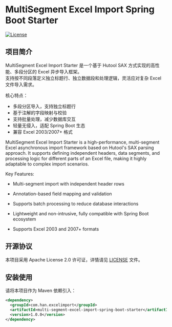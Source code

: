 # MultiSegment Excel Import Spring Boot Starter

[![License](https://img.shields.io/badge/license-Apache%202.0-blue.svg)](LICENSE)

## 项目简介

MultiSegment Excel Import Starter 是一个基于 Hutool SAX 方式实现的高性能、多段分区的 Excel 异步导入框架。  
支持按不同段落定义独立标题行、独立数据段和处理逻辑，灵活应对复杂 Excel 文件导入需求。

核心特点：
- 多段分区导入，支持独立标题行
- 基于注解的字段映射与校验
- 支持批量处理，减少数据库交互
- 轻量无侵入，适配 Spring Boot 生态
- 兼容 Excel 2003/2007+ 格式


MultiSegment Excel Import Starter is a high-performance, multi-segment Excel asynchronous import framework based on Hutool's SAX parsing approach.
It supports defining independent headers, data segments, and processing logic for different parts of an Excel file, making it highly adaptable to complex import scenarios.

Key Features:

- Multi-segment import with independent header rows

- Annotation-based field mapping and validation

- Supports batch processing to reduce database interactions

- Lightweight and non-intrusive, fully compatible with Spring Boot ecosystem

- Supports Excel 2003 and 2007+ formats



## 开源协议

本项目采用 Apache License 2.0 许可证，详情请见 [LICENSE](LICENSE) 文件。

## 安装使用

请将本项目作为 Maven 依赖引入：

```xml
<dependency>
  <groupId>com.han.excelimport</groupId>
  <artifactId>multi-segment-excel-import-spring-boot-starter</artifactId>
  <version>1.0.0</version>
</dependency>


